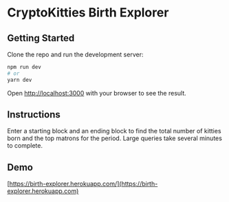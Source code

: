 # CryptoKitties Birth Explorer

## Getting Started

Clone the repo and run the development server:

```bash
npm run dev
# or
yarn dev
```

Open [http://localhost:3000](http://localhost:3000) with your browser to see the result.


## Instructions

Enter a starting block and an ending block to find the total number of kitties born and the top matrons for the period. Large queries take several minutes to complete.

## Demo
[https://birth-explorer.herokuapp.com/](https://birth-explorer.herokuapp.com)